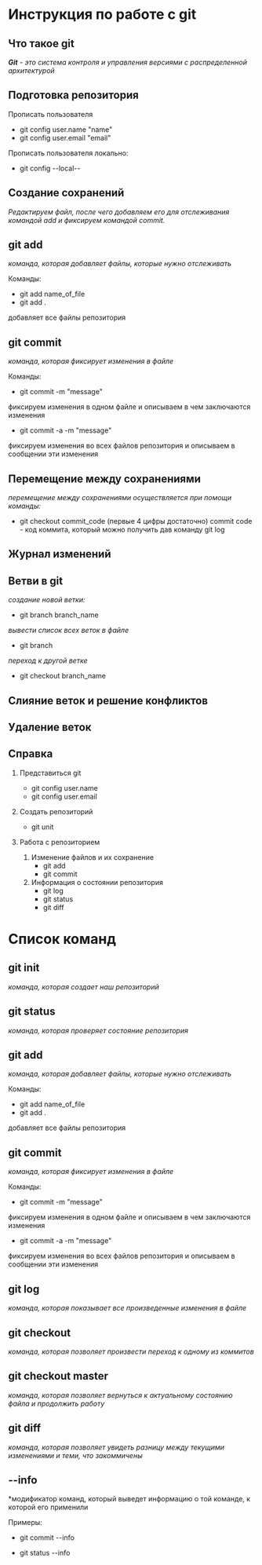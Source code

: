 # Инструкция по работе с git

## Что такое git

*__Git__ - это система контроля и управления версиями с распределенной архитектурой*

## Подготовка репозитория

Прописать пользователя
* git config user.name "name"
* git config user.email "email"

Прописать пользователя локально:
* git config --local--

## Создание сохранений
_Редактируем файл, после чего добавляем его для отслеживания командой add и фиксируем командой commit._
## git add
*команда, которая добавляет файлы, которые нужно отслеживать*

Команды:

* git add name_of_file
* git add .

добавляет все файлы репозитория

## git commit
*команда, которая фиксирует изменения в файле*

Команды:

* git commit -m "message"

фиксируем изменения в одном файле и описываем в чем заключаются изменения

*  git commit -a -m "message"

фиксируем изменения во всех файлов репозитория и описываем в сообщении эти изменения

## Перемещение между сохранениями

*перемещение между сохранениями осуществляется при помощи команды:*
* git checkout commit_code (первые 4 цифры достаточно)
commit code - код коммита, который можно получить дав команду git log


## Журнал изменений

## Ветви в git
*создание новой ветки:*
* git branch branch_name

_вывести список всех веток в файле_
* git branch

_переход к другой ветке_
* git checkout branch_name

## Слияние веток и решение конфликтов

## Удаление веток

## Справка



1. Представиться git

    * git config user.name
    * git config user.email
2. Создать репозиторий
    * git unit
3. Работа с репозиторием
    1. Изменение файлов и их сохранение
        * git add
        * git commit
    2. Информация о состоянии репозитория
        * git log
        * git status
        * git diff


# Список команд

## git init
*команда, которая создает наш репозиторий*

## git status
*команда, которая проверяет состояние репозитория*

## git add
*команда, которая добавляет файлы, которые нужно отслеживать*

Команды:

* git add name_of_file
* git add .

добавляет все файлы репозитория

## git commit
*команда, которая фиксирует изменения в файле*

Команды:

* git commit -m "message"

фиксируем изменения в одном файле и описываем в чем заключаются изменения

*  git commit -a -m "message"

фиксируем изменения во всех файлов репозитория и описываем в сообщении эти изменения


## git log
*команда, которая показывает все произведенные изменения в файле*

## git checkout
*команда, которая позволяет произвести переход к одному из коммитов*

## git checkout master
*команда, которая позволяет вернуться к актуальному состоянию файла и продолжить работу*

## git diff
*команда, которая позволяет увидеть разницу между текущими изменениями и теми, что закоммичены*

## --info
*модификатор команд, который выведет информацию о той команде, к которой его применили

Примеры:

*  git commit --info

* git status --info